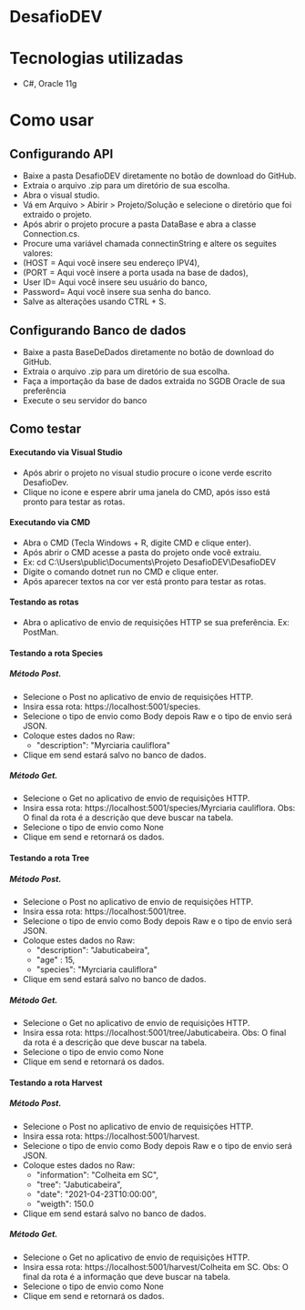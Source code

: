 # DesafioDEV
# Tecnologias utilizadas
- C#, Oracle 11g
# Como usar
## Configurando API 
- Baixe a pasta DesafioDEV diretamente no botão de download do GitHub.
- Extraia o arquivo .zip para um diretório de sua escolha.
- Abra o visual studio.
- Vá em Arquivo > Abirir > Projeto/Solução e selecione o diretório que foi extraido o projeto.
- Após abrir o projeto procure a pasta DataBase e abra a classe Connection.cs.
- Procure uma variável chamada connectinString e altere os seguites valores:
 - (HOST = Aqui você insere seu endereço IPV4),
 - (PORT = Aqui você insere a porta usada na base de dados),
 - User ID= Aqui você insere seu usuário do banco,
 - Password= Aqui você insere sua senha do banco.
- Salve as alterações usando CTRL + S.
## Configurando Banco de dados
- Baixe a pasta BaseDeDados diretamente no botão de download do GitHub.
- Extraia o arquivo .zip para um diretório de sua escolha.
- Faça a importação da base de dados extraida no SGDB Oracle de sua preferência 
- Execute o seu servidor do banco
## Como testar
#### Executando via Visual Studio
 - Após abrir o projeto no visual studio procure o icone verde escrito DesafioDev.
 - Clique no icone e espere abrir uma janela do CMD, após isso está pronto para testar as rotas.
#### Executando via CMD
 - Abra o CMD (Tecla Windows + R, digite CMD e clique enter).
 - Após abrir o CMD acesse a pasta do projeto onde você extraiu.
 - Ex: cd C:\Users\public\Documents\Projeto DesafioDEV\DesafioDEV
 - Digite o comando dotnet run no CMD e clique enter.
 - Após aparecer textos na cor ver está pronto para testar as rotas.

#### Testando as rotas

- Abra o aplicativo de envio de requisições HTTP se sua preferência. Ex: PostMan.

#### Testando a rota Species

##### Método Post.
- Selecione o Post no aplicativo de envio de requisições HTTP.
- Insira essa rota: https://localhost:5001/species.
- Selecione o tipo de envio como Body depois Raw e o tipo de envio será JSON.
- Coloque estes dados no Raw:
  -  "description": "Myrciaria cauliflora"
- Clique em send estará salvo no banco de dados.  

##### Método Get.
- Selecione o Get no aplicativo de envio de requisições HTTP.
- Insira essa rota: https://localhost:5001/species/Myrciaria cauliflora. Obs: O final da rota é a descrição que deve buscar na tabela.
- Selecione o tipo de envio como None
- Clique em send e retornará os dados. 
 
#### Testando a rota Tree

##### Método Post.
- Selecione o Post no aplicativo de envio de requisições HTTP.
- Insira essa rota: https://localhost:5001/tree.
- Selecione o tipo de envio como Body depois Raw e o tipo de envio será JSON.
- Coloque estes dados no Raw:
  -  "description": "Jabuticabeira",
  -  "age" : 15,
  -  "species": "Myrciaria cauliflora"
- Clique em send estará salvo no banco de dados.  

##### Método Get.
- Selecione o Get no aplicativo de envio de requisições HTTP.
- Insira essa rota: https://localhost:5001/tree/Jabuticabeira. Obs: O final da rota é a descrição que deve buscar na tabela.
- Selecione o tipo de envio como None
- Clique em send e retornará os dados.  
 
#### Testando a rota Harvest

##### Método Post.
- Selecione o Post no aplicativo de envio de requisições HTTP.
- Insira essa rota: https://localhost:5001/harvest.
- Selecione o tipo de envio como Body depois Raw e o tipo de envio será JSON.
- Coloque estes dados no Raw:
  -  "information": "Colheita em SC",
  -  "tree": "Jabuticabeira",
  -  "date": "2021-04-23T10:00:00",
  -  "weigth": 150.0
- Clique em send estará salvo no banco de dados.  

##### Método Get.
- Selecione o Get no aplicativo de envio de requisições HTTP.
- Insira essa rota: https://localhost:5001/harvest/Colheita em SC. Obs: O final da rota é a informação que deve buscar na tabela.
- Selecione o tipo de envio como None
- Clique em send e retornará os dados.   

